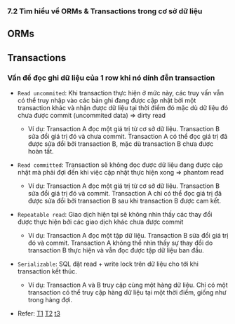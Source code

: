 ### 7.2 Tìm hiểu về ORMs & Transactions trong cơ sở dữ liệu

## ORMs

## Transactions

### Vấn đề đọc ghi dữ liệu của 1 row khi nó dính đễn transaction

- `Read uncommited`: Khi transaction thực hiện ở mức này, các truy vấn vẫn có thể truy nhập vào các bản ghi đang được cập nhật bởi một transaction khác và nhận được dữ liệu tại thời điểm đó mặc dù dữ liệu đó chưa được commit (uncommited data) => dirty read

  - Ví dụ:
    Transaction A đọc một giá trị từ cơ sở dữ liệu.
    Transaction B sửa đổi giá trị đó và chưa commit.
    Transaction A có thể đọc giá trị đã được sửa đổi bởi transaction B, mặc dù transaction B chưa được hoàn tất.

- `Read committed`: Transaction sẽ không đọc được dữ liệu đang được cập nhật mà phải đợi đến khi việc cập nhật thực hiện xong => phantom read

  - Ví dụ:
    Transaction A đọc một giá trị từ cơ sở dữ liệu.
    Transaction B sửa đổi giá trị đó và commit.
    Transaction A chỉ có thể đọc giá trị đã được sửa đổi bởi transaction B sau khi transaction B được cam kết.

- `Repeatable read`: Giao dịch hiện tại sẽ không nhìn thấy các thay đổi được thực hiện bởi các giao dịch khác chưa được commit

  - Ví dụ:
    Transaction A đọc một tập dữ liệu.
    Transaction B sửa đổi giá trị đó và commit.
    Transaction A không thể nhìn thấy sự thay đổi do transaction B thực hiện và vẫn đọc được tập dữ liệu ban đầu.

- `Serializable`: SQL đặt read + write lock trên dữ liệu cho tới khi transaction kết thúc.

  - Ví dụ:
    Transaction A và B truy cập cùng một hàng dữ liệu.
    Chỉ có một transaction có thể truy cập hàng dữ liệu tại một thời điểm, giống như trong hàng đợi.

- Refer: [T1](https://gitiho.com/blog/huong-dan-cac-kieu-cua-lenh-join-trong-mysql-inner-outer-left-right-cross.html)
  [T2](https://viblo.asia/p/dao-sau-ve-sql-transactions-E375z4jWZGW)
  [t3](https://www.youtube.com/watch?v=WKGIz5ViT7Y&t=391s)
